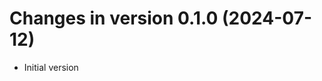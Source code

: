 




<!-- NEWS.md was auto-generated by NEWS.Rmd. Please DO NOT edit by hand!-->

# Changes in version 0.1.0 (2024-07-12)

- Initial version

